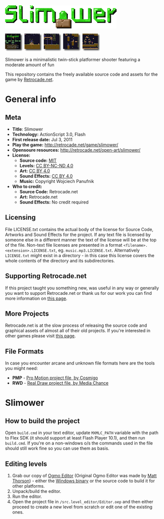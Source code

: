 ![Slimower logo](.readme/logo.png?raw=true)

[![Slimower - Screenshot 1](.readme/screen_1_thumb.png?raw=true)](.readme/screen_1.png?raw=true) [![Slimower - Screenshot 2](.readme/screen_2_thumb.png?raw=true)](.readme/screen_2.png?raw=true) [![Slimower - Screenshot 3](.readme/screen_3_thumb.png?raw=true)](.readme/screen_3.png?raw=true) [![Slimower - Screenshot 4](.readme/screen_4_thumb.png?raw=true)](.readme/screen_4.png?raw=true) [![Slimower - Screenshot 5](.readme/screen_5_thumb.png?raw=true)](.readme/screen5.png?raw=true)

Slimower is a minimalistic twin-stick platformer shooter featuring a moderate amount of fun

This repository contains the freely available source code and assets for the game by [Retrocade.net](http://retrocade.net).

# General info

## Meta

 * **Title**: Slimower 
 * **Technology:** ActionScript 3.0, Flash
 * **First release date:** Jul 3, 2011
 * **Play the game:** http://retrocade.net/game/slimower/
 * **Opensoure resources:** http://retrocade.net/open-art/slimower/
 * **License:**
   * **Source code:** [MIT](https://opensource.org/licenses/MIT)
   * **Levels:** [CC BY-NC-ND 4.0](https://creativecommons.org/licenses/by-nc-nd/4.0/legalcode)
   * **Art:** [CC BY 4.0](https://creativecommons.org/licenses/by/4.0/legalcode)
   * **Sound Effects:** [CC BY 4.0](https://creativecommons.org/licenses/by/4.0/legalcode)
   * **Music:** Copyright Wojciech Panufnik
 * **Who to credit:**
   * **Source Code:** Retrocade.net
   * **Art:** Retrocade.net
   * **Sound Effects:** No credit required
   
## Licensing

File LICENSE.txt contains the actual body of the license for Source Code, Artworks and Sound Effects for the project. If any text file is licensed by someone else in a different manner the text of the license will be at the top of the file. Non-text file licenses are presented in a format `<filename>.<extension>.LICENSE.txt`, eg. `music.mp3.LICENSE.txt`. Alternatively `LICENSE.txt` might exist in a directory - in this case this license covers the whole contents of the directory and its subdirectories. 

## Supporting Retrocade.net

If this project taught you something new, was useful in any way or generally you want to support Retrocade.net or thank us for our work you can find more information on [this page](http://retrocade.net/how-to-support-retrocade-net/).

## More Projects

Retrocade.net is at the slow process of releasing the source code and graphical assets of almost all of their old projects. If you're interested in other games please visit [this page](http://retrocade.net/open-art/).

## File Formats

In case you encounter arcane and unknown file formats here are the tools you might need:

 * **PMP** - [Pro Motion project file, by Cosmigo](http://www.cosmigo.com/promotion/index.php)
 * **RWD** - [Real Draw project file, by Media Chance](http://www.mediachance.com/realdraw/)

# Slimower

## How to build the project

Open `build.cmd` in your text editor, update `MXMLC_PATH` variable with the path to Flex SDK (it should support at least Flash Player 10.1), and then run `build.cmd`. If you're on a non-windows o/s the commands used in the file should still work fine so you can use them as basis.

## Editing levels

 1. Grab our copy of [Ogmo Editor](https://github.com/RetrocadeNet/ogmo-editor) (Original Ogmo Editor was made by [Matt Thorson](www.mattmakesgames.com)) - either the [Windows binary](https://github.com/RetrocadeNet/ogmo-editor/releases/tag/1.0) or the source code to build it for other platforms.
 2. Unpack/build the editor.
 3. Run the editor.
 4. Open the project file in `/src.level_editor/Editor.oep` and then either proceed to create a new level from scratch or edit one of the existing ones.
 
